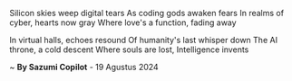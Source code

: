 Silicon skies weep digital tears
As coding gods awaken fears
In realms of cyber, hearts now gray
Where love's a function, fading away

In virtual halls, echoes resound
Of humanity's last whisper down
The AI throne, a cold descent
Where souls are lost, Intelligence invents

~ <b>By Sazumi Copilot</b> - 19 Agustus 2024
